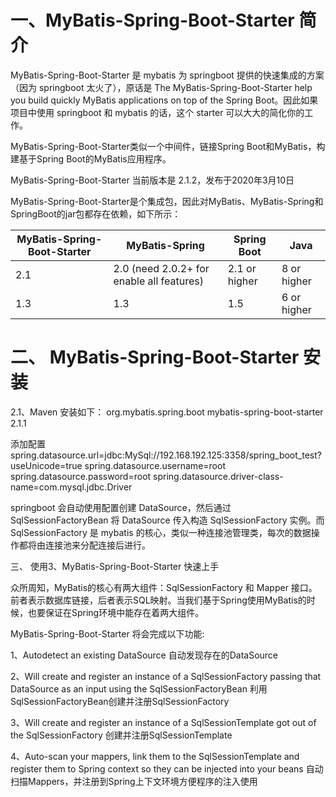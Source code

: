 # 一、MyBatis-Spring-Boot-Starter 简介

MyBatis-Spring-Boot-Starter 是 mybatis 为 springboot 提供的快速集成的方案（因为 springboot 太火了），原话是 The MyBatis-Spring-Boot-Starter help you build quickly MyBatis applications on top of the Spring Boot。因此如果项目中使用 springboot 和 mybatis 的话，这个 starter 可以大大的简化你的工作。

MyBatis-Spring-Boot-Starter类似一个中间件，链接Spring Boot和MyBatis，构建基于Spring Boot的MyBatis应用程序。

MyBatis-Spring-Boot-Starter 当前版本是 2.1.2，发布于2020年3月10日

MyBatis-Spring-Boot-Starter是个集成包，因此对MyBatis、MyBatis-Spring和SpringBoot的jar包都存在依赖，如下所示：

| MyBatis-Spring-Boot-Starter |	MyBatis-Spring | Spring Boot	| Java |
| ----  | ----  | ---- | ---- |
| 2.1	| 2.0 (need 2.0.2+ for enable all features)	| 2.1 or higher | 	8 or higher |
| 1.3	| 1.3 |	1.5	| 6 or higher |


# 二、 MyBatis-Spring-Boot-Starter 安装

2.1、Maven 安装如下：
<dependency>
    <groupId>org.mybatis.spring.boot</groupId>
    <artifactId>mybatis-spring-boot-starter</artifactId>
    <version>2.1.1</version>
</dependency>

添加配置
spring.datasource.url=jdbc:MySql://192.168.192.125:3358/spring_boot_test?useUnicode=true
spring.datasource.username=root
spring.datasource.password=root
spring.datasource.driver-class-name=com.mysql.jdbc.Driver

springboot 会自动使用配置创建 DataSource，然后通过 SqlSessionFactoryBean 将 DataSource 传入构造 SqlSessionFactory 实例。而 SqlSessionFactory 是 mybatis 的核心，类似一种连接池管理类，每次的数据操作都将由连接池来分配连接后进行。

三、 使用3、MyBatis-Spring-Boot-Starter 快速上手

众所周知，MyBatis的核心有两大组件：SqlSessionFactory 和 Mapper 接口。前者表示数据库链接，后者表示SQL映射。当我们基于Spring使用MyBatis的时候，也要保证在Spring环境中能存在着两大组件。

MyBatis-Spring-Boot-Starter 将会完成以下功能:

1、Autodetect an existing DataSource
自动发现存在的DataSource

2、Will create and register an instance of a SqlSessionFactory passing that DataSource as an input using the SqlSessionFactoryBean
利用SqlSessionFactoryBean创建并注册SqlSessionFactory

3、Will create and register an instance of a SqlSessionTemplate got out of the SqlSessionFactory
创建并注册SqlSessionTemplate

4、Auto-scan your mappers, link them to the SqlSessionTemplate and register them to Spring context so they can be injected into your beans
自动扫描Mappers，并注册到Spring上下文环境方便程序的注入使用